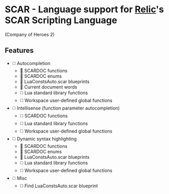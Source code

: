 # SCAR - Language support for [Relic](http://www.relic.com/)'s SCAR Scripting Language
(Company of Heroes 2)

## Features
 - :white_medium_square: Autocompletion
    - :white_square_button: SCARDOC functions
    - :white_square_button: SCARDOC enums
    - :white_square_button: LuaConstsAuto.scar blueprints
    - :white_square_button: Current document words
    - :white_medium_square: Lua standard library functions
    - :white_medium_square: Workspace user-defined global functions
 - :white_medium_square: Intellisense (function parameter autocompletion)
    - :white_medium_square: SCARDOC functions
    - :white_medium_square: Lua standard library functions
    - :white_medium_square: Workspace user-defined global functions
 - :white_medium_square: Dynamic syntax highlighting
    - :white_square_button: SCARDOC functions
    - :white_square_button: SCARDOC enums
    - :white_square_button: LuaConstsAuto.scar blueprints
    - :white_medium_square: Lua standard library functions
    - :white_medium_square: Workspace user-defined global functions 
- :white_medium_square: Misc 
    - :white_medium_square: Find LuaConstsAuto.scar blueprint 